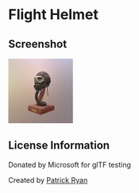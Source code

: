 # Flight Helmet
## Screenshot

![screenshot](screenshot/screenshot.jpg)

## License Information

Donated by Microsoft for glTF testing

Created by [Patrick Ryan](https://www.linkedin.com/in/patrickcryan)